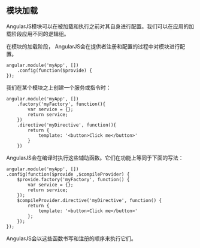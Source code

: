 ## 模块加载

AngularJS模块可以在被加载和执行之前对其自身进行配置。我们可以在应用的加载阶段应用不同的逻辑组。

在模块的加载阶段， AngularJS会在提供者注册和配置的过程中对模块进行配置。

```
angular.module('myApp', [])
    .config(function($provide) {
});
```

我们在某个模块之上创建一个服务或指令时：

```
angular.module('myApp', [])
    .factory('myFactory', function(){
        var service = {};
        return service;
    })
    .directive('myDirective', function(){
        return {
            template: '<button>Click me</button>'
        }
    })
```

AngularJS会在编译时执行这些辅助函数。它们在功能上等同于下面的写法：

```
angular.module('myApp', [])
.config(function($provide ,$compileProvider) {
    $provide.factory('myFactory', function() {
        var service = {};
        return service;
    });
    $compileProvider.directive('myDirective', function() {
        return {
            template: '<button>Click me</button>'
        };
    });
});
```

AngularJS会以这些函数书写和注册的顺序来执行它们。

